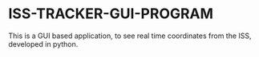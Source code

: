 # ISS-TRACKER-GUI-PROGRAM
This is a GUI based application, to see real time coordinates from the ISS, developed in python. 
